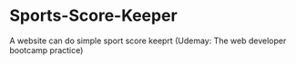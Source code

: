 # Sports-Score-Keeper 
A website can do simple sport score keeprt (Udemay: The web developer bootcamp practice)
